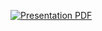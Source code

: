 [![Presentation PDF](https://img.shields.io/badge/Download-PDF-red)](./PRESENTATION%20Group_22_Smart_Livestock_Tracking_System.pdf)
